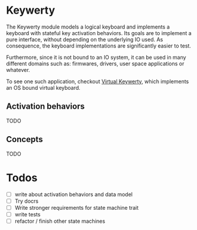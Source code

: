 # Keywerty
The Keywerty module models a logical keyboard and implements a keyboard with stateful key activation behaviors. 
Its goals are to implement a pure interface, without depending on the underlying IO used.
As consequence, the keyboard implementations are significantly easier to test.

Furthermore, since it is not bound to an IO system, it can be used in many different domains such as: firmwares, drivers, user space applications or whatever.

To see one such application, checkout [Virtual Keywerty](../virtual-keywerty), which implements an OS bound virtual keyboard.

## Activation behaviors
TODO

## Concepts
TODO

# Todos
- [ ] write about activation behaviors and data model
- [ ] Try docrs
- [ ] Write stronger requirements for state machine trait
- [ ] write tests
- [ ] refactor / finish other state machines
